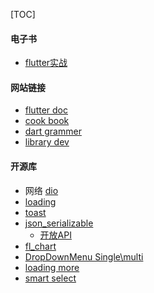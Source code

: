 [TOC]

#### 电子书

* [flutter实战](https://book.flutterchina.club)

#### 网站链接

* [flutter doc](https://flutter.dev)
* [cook book](https://flutter.dev/docs/cookbook)
* [dart grammer](https://dart.dev/samples)
* [library dev](https://dart.dev/guides/libraries/create-library-packages)

####  开源库

* 网络 [dio](https://pub.dev/packages/dio#examples)
* [loading](https://pub.dev/packages/flutter_spinkit)
* [toast](https://pub.dev/packages/fluttertoast)
* [json_serializable](https://pub.dev/packages/json_serializable)
  * [开放API](https://github.com/HackerNews/API)
* [fl_chart](https://pub.dev/packages/fl_chart)
* [DropDownMenu Single\multi](https://github.com/icemanbsi/searchable_dropdown)
* [loading more](https://pub.dev/packages/loading_more_list)
* [smart select](https://github.com/davigmacode/flutter_smart_select)

